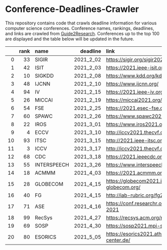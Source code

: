 # Conference-Deadlines-Crawler

This repository contains code that crawls deadline information for various computer science conferences. 
Conference names, rankings, deadlines, and links are crawled from [Guide2Research](https://www.guide2research.com/topconf/).
Conferences up to the top 100 are displayed and the table below will be updated in the future.

|    |   rank | name        |   deadline | link                                     |
|---:|-------:|:------------|-----------:|:-----------------------------------------|
|  0 |     33 | SIGIR       |  2021_2_02 | https://sigir.org/sigir2021/             |
|  1 |     42 | ISIT        |  2021_2_03 | https://2021.ieee-isit.org/              |
|  2 |     10 | SIGKDD      |  2021_2_08 | https://www.kdd.org/kdd2021/             |
|  3 |     48 | IJCNN       |  2021_2_10 | https://www.ijcnn.org/                   |
|  4 |     94 | IV          |  2021_2_15 | https://2021.ieee-iv.org/                |
|  5 |     26 | MICCAI      |  2021_2_19 | https://miccai2021.org/en/               |
|  6 |     54 | FSE         |  2021_2_25 | https://2021.esec-fse.org/               |
|  7 |     60 | SPAWC       |  2021_2_26 | https://www.spawc2021.com/               |
|  8 |     22 | IROS        |  2021_3_01 | https://www.iros2021.org/                |
|  9 |      4 | ECCV        |  2021_3_10 | http://iccv2021.thecvf.com/              |
| 10 |     93 | ITSC        |  2021_3_15 | http://2021.ieee-itsc.org/               |
| 11 |      3 | ICCV        |  2021_3_17 | http://iccv2021.thecvf.com/home          |
| 12 |     68 | CDC         |  2021_3_18 | https://2021.ieeecdc.org/                |
| 13 |     55 | INTERSPEECH |  2021_3_26 | https://www.interspeech2021.org/         |
| 14 |     18 | ACMMM       |  2021_4_03 | https://2021.acmmm.org/                  |
| 15 |     28 | GLOBECOM    |  2021_4_15 | https://globecom2021.ieee-globecom.org/  |
| 16 |     40 | FG          |  2021_4_15 | http://iab-rubric.org/fg2021/            |
| 17 |     71 | ASE         |  2021_4_16 | https://conf.researchr.org/home/ase-2021 |
| 18 |     99 | RecSys      |  2021_4_27 | https://recsys.acm.org/recsys21/         |
| 19 |     69 | SOSP        |  2021_4_30 | https://sosp2021.mpi-sws.org/            |
| 20 |     80 | ESORICS     |  2021_5_05 | https://esorics2021.athene-center.de/    |
